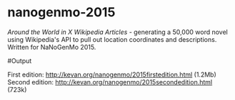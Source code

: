 # nanogenmo-2015
_Around the World in X Wikipedia Articles_ - generating a 50,000 word novel using Wikipedia's API to pull out location coordinates and descriptions. Written for NaNoGenMo 2015.

#Output

First edition: http://kevan.org/nanogenmo/2015firstedition.html (1.2Mb)
Second edition: http://kevan.org/nanogenmo/2015secondedition.html (723k)
